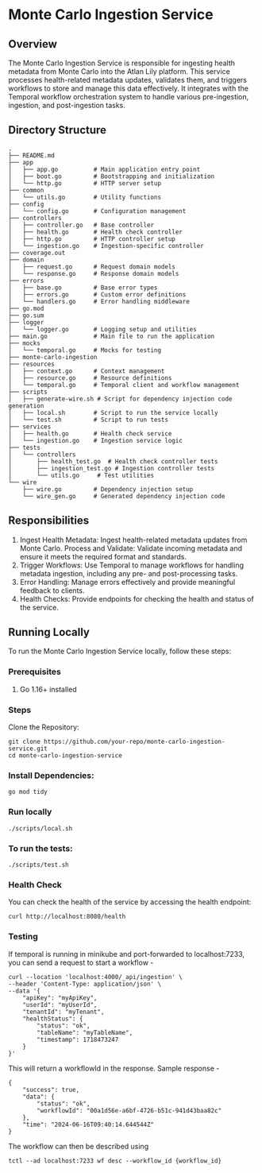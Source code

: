 # Monte Carlo Ingestion Service

## Overview

The Monte Carlo Ingestion Service is responsible for ingesting health metadata from Monte Carlo into the Atlan Lily platform. This service processes health-related metadata updates, validates them, and triggers workflows to store and manage this data effectively. It integrates with the Temporal workflow orchestration system to handle various pre-ingestion, ingestion, and post-ingestion tasks.

## Directory Structure
```
.
├── README.md
├── app
│   ├── app.go          # Main application entry point
│   ├── boot.go         # Bootstrapping and initialization
│   └── http.go         # HTTP server setup
├── common
│   └── utils.go        # Utility functions
├── config
│   └── config.go       # Configuration management
├── controllers
│   ├── controller.go   # Base controller
│   ├── health.go       # Health check controller
│   ├── http.go         # HTTP controller setup
│   └── ingestion.go    # Ingestion-specific controller
├── coverage.out
├── domain
│   ├── request.go      # Request domain models
│   └── response.go     # Response domain models
├── errors
│   ├── base.go         # Base error types
│   ├── errors.go       # Custom error definitions
│   └── handlers.go     # Error handling middleware
├── go.mod
├── go.sum
├── logger
│   └── logger.go       # Logging setup and utilities
├── main.go             # Main file to run the application
├── mocks
│   └── temporal.go     # Mocks for testing
├── monte-carlo-ingestion
├── resources
│   ├── context.go      # Context management
│   ├── resource.go     # Resource definitions
│   └── temporal.go     # Temporal client and workflow management
├── scripts
│   ├── generate-wire.sh # Script for dependency injection code generation
│   ├── local.sh        # Script to run the service locally
│   └── test.sh         # Script to run tests
├── services
│   ├── health.go       # Health check service
│   └── ingestion.go    # Ingestion service logic
├── tests
│   └── controllers
│       ├── health_test.go  # Health check controller tests
│       ├── ingestion_test.go # Ingestion controller tests
│       └── utils.go     # Test utilities
└── wire
    ├── wire.go         # Dependency injection setup
    └── wire_gen.go     # Generated dependency injection code
```

## Responsibilities
1. Ingest Health Metadata: Ingest health-related metadata updates from Monte Carlo.
Process and Validate: Validate incoming metadata and ensure it meets the required format and standards.
2. Trigger Workflows: Use Temporal to manage workflows for handling metadata ingestion, including any pre- and post-processing tasks.
3. Error Handling: Manage errors effectively and provide meaningful feedback to clients.
4. Health Checks: Provide endpoints for checking the health and status of the service.

## Running Locally
To run the Monte Carlo Ingestion Service locally, follow these steps:

### Prerequisites
1. Go 1.16+ installed

### Steps

Clone the Repository:

```
git clone https://github.com/your-repo/monte-carlo-ingestion-service.git
cd monte-carlo-ingestion-service
```

### Install Dependencies:
```
go mod tidy
```

### Run locally
```
./scripts/local.sh
```

### To run the tests:

```
./scripts/test.sh
```

### Health Check
You can check the health of the service by accessing the health endpoint:

```
curl http://localhost:8080/health
```


### Testing

If temporal is running in minikube and port-forwarded to localhost:7233, you can send a request to start a workflow -

```
curl --location 'localhost:4000/_api/ingestion' \
--header 'Content-Type: application/json' \
--data '{
    "apiKey": "myApiKey",
    "userId": "myUserId",
    "tenantId": "myTenant",
    "healthStatus": {
        "status": "ok",
        "tableName": "myTableName",
        "timestamp": 1718473247
    }
}'
```

This will return a workflowId in the response. 
Sample response - 

```
{
    "success": true,
    "data": {
        "status": "ok",
        "workflowId": "00a1d56e-a6bf-4726-b51c-941d43baa82c"
    },
    "time": "2024-06-16T09:40:14.644544Z"
}
```

The workflow can then be described using 
```
tctl --ad localhost:7233 wf desc --workflow_id {workflow_id}
```